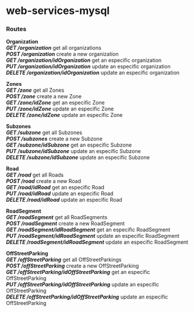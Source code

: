 # web-services-mysql


### Routes

**Organization**  
***GET /organization*** get all organizations <br>
***POST /organization*** create a new organization <br>
***GET /organization/idOrganization*** get an especific organization <br>
***PUT /organization/idOrganization***  update an especific organization <br>
***DELETE /organization/idOrganization***  update an especific organization <br>

**Zones**  
***GET /zone*** get all Zones <br>
***POST /zone*** create a new Zone <br>
***GET /zone/idZone*** get an especific Zone <br>
***PUT /zone/idZone***  update an especific Zone <br>
***DELETE /zone/idZone***  update an especific Zone <br>

**Subzones**  
***GET /subzone*** get all Subzones <br>
***POST /subzones*** create a new Subzone <br>
***GET /subzone/idSubzone*** get an especific Subzone <br>
***PUT /subzone/idSubzone***  update an especific Subzone <br>
***DELETE /subzone/idSubzone***  update an especific Subzone <br>

**Road**  
***GET /road*** get all Roads <br>
***POST /road*** create a new Road <br>
***GET /road/idRoad*** get an especific Road <br>
***PUT /road/idRoad***  update an especific Road <br>
***DELETE /road/idRoad***  update an especific Road <br>

**RoadSegment**  
***GET /roadSegment*** get all RoadSegments <br>
***POST /roadSegment*** create a new RoadSegment <br>
***GET /roadSegment/idRoadSegment*** get an especific RoadSegment <br>
***PUT /roadSegment/idRoadSegment***  update an especific RoadSegment <br>
***DELETE /roadSegment/idRoadSegment***  update an especific RoadSegment <br>

**OffStreetParking**  
***GET /offStreetParking*** get all OffStreetParkings <br>
***POST /offStreetParking*** create a new OffStreetParking <br>
***GET /offStreetParking/idOffStreetParking*** get an especific OffStreetParking <br>
***PUT /offStreetParking/idOffStreetParking***  update an especific OffStreetParking <br>
***DELETE /offStreetParking/idOffStreetParking***  update an especific OffStreetParking <br>



